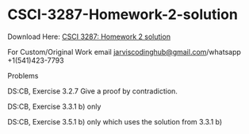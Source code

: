 # CSCI-3287-Homework-2-solution

Download Here: [CSCI 3287: Homework 2 solution](https://jarviscodinghub.com/assignment/csci-3287-homework-2-solution/)

For Custom/Original Work email jarviscodinghub@gmail.com/whatsapp +1(541)423-7793


Problems

DS:CB, Exercise 3.2.7 Give a proof by contradiction.

DS:CB, Exercise 3.3.1 b) only

DS:CB, Exercise 3.5.1 b) only which uses the solution from 3.3.1 b)
